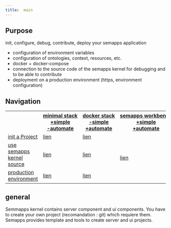 ```yaml
---
title:  main
---
```


## Purpose

init, configure, debug, contribute, deploy your semapps application

- configuration of environment variables
- configuration of ontologies, context, resources, etc.
- docker + docker-compose
- connection to the source code of the semapps kernel for debugging and to be able to contribute
- deployment on a production environment (https, environment configuration)

## Navigation

<table>
  <tr>
    <th>&nbsp;</th>
    <th><a href="./minimal"><div>minimal&nbsp;stack</div><div>+simple</div><div>-automate</div></a></th>
    <th><a href="./docker"><div>docker&nbsp;stack</div><div>-simple</div><div>+automate</div></a></th>
    <th><a href="./workbench"><div>semapps&nbsp;workbench</div><div>+simple</div><div>+automate</div></a></th>
  </tr>
  <tr>
    <td><a href="./init_main">init a Project</a></td>
    <td><a href="./init_minimal">lien</a></td>
    <td><a href="./init_docker">lien</a></td>
    <td rowspan="3"><a href="./workbench">lien</a></td>
  </tr>
  <tr>
    <td><a href="./kernel_main">use semapps kernel source</a></td>
    <td><a href="./kernel_minimal">lien</a></td>
    <td><a href="./kernel_docker">lien</a></td>
  </tr>
  <tr>
    <td><a href="./production_main">production environment</a></td>
    <td><a href="./production_minimal">lien</a></td>
    <td><a href="./production_docker">lien</a></td>
  </tr>
</table>

## general

Semmapps kernel contains server component and ui components. You have to create your own project (recomandation : git) which requiere them.
Semapps provides template and tools to create server and ui projects.
